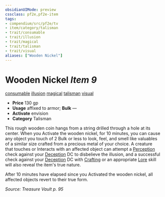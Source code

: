 ```yaml
---
obsidianUIMode: preview
cssclass: pf2e,pf2e-item
tags:
- compendium/src/pf2e/tv
- item/category/talisman
- trait/consumable
- trait/illusion
- trait/magical
- trait/talisman
- trait/visual
aliases: ["Wooden Nickel"]
---
```

# Wooden Nickel *Item 9*  
[consumable](rules/traits/consumable.md)  [illusion](rules/traits/illusion.md)  [magical](rules/traits/magical.md)  [talisman](rules/traits/talisman.md)  [visual](rules/traits/visual.md)  

- **Price** 130 gp
- **Usage** affixed to armor; **Bulk** —
- **Activate** envision
- **Category** Talisman

This rough wooden coin hangs from a string drilled through a hole at its center. When you Activate the wooden nickel, for 10 minutes, you can cause any object you touch of 2 Bulk or less to look, feel, and smell like valuables of a similar size crafted from a precious metal of your choice. A creature that touches or Interacts with an affected object can attempt a [Perception](compendium/skills.md#Perception) check against your [Deception](compendium/skills.md#Deception) DC to disbelieve the illusion, and a successful check against your [Deception](compendium/skills.md#Deception) DC with [Crafting](compendium/skills.md#Crafting) or an appropriate [Lore](compendium/skills.md#Lore) skill will also reveal the item's true nature.

After 10 minutes have elapsed since you Activated the wooden nickel, all affected objects revert to their true form.

*Source: Treasure Vault p. 95*
